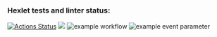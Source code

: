 ### Hexlet tests and linter status:
[![Actions Status](https://github.com/Maniackaa/python-project-lvl1/workflows/hexlet-check/badge.svg)](https://github.com/Maniackaa/python-project-lvl1/actions)
<a href="https://codeclimate.com/github/codeclimate/codeclimate/maintainability"><img src="https://api.codeclimate.com/v1/badges/a99a88d28ad37a79dbf6/maintainability" /></a>
![example workflow](https://github.com/Maniackaa/python-project-lvl1/actions/workflows/github-actions-demo.yml/badge.svg)
![example event parameter](https://github.com/Maniackaa/python-project-lvl1/actions/workflows/github-actions-demo.yml/badge.svg?event=push)
